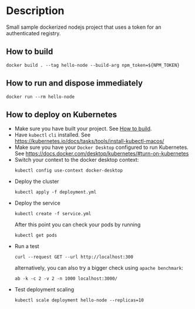 # Description
Small sample dockerized nodejs project that uses a token for an authenticated registry.

## How to build

```shell
docker build . --tag hello-node --build-arg npm_token=${NPM_TOKEN}
```

## How to run and dispose immediately

```shell
docker run --rm hello-node
```

## How to deploy on Kubernetes

- Make sure you have built your project. See [How to build](#how-to-build).
- Have `kubectl` `cli` installed. See https://kubernetes.io/docs/tasks/tools/install-kubectl-macos/
- Make sure you have your `Docker Desktop` configured to run Kubernetes. See https://docs.docker.com/desktop/kubernetes/#turn-on-kubernetes
- Switch your context to the docker desktop context:
    ```shell
    kubectl config use-context docker-desktop    
    ```
- Deploy the cluster   
    ```shell
    kubectl apply -f deployment.yml
    ```
- Deploy the service
    ```shell
    kubectl create -f service.yml
    ```
    After this point you can check your pods by running
    ```shell
    kubectl get pods
    ```
- Run a test
    ```shell
    curl --request GET --url http://localhost:300
    ```
    alternatively, you can also try a bigger check using `apache benchmark`:
    ```shell
    ab -k -c 2 -v 2 -n 1000 localhost:3000/
    ```
- Test deployment scaling 
    ```shell
    kubectl scale deployment hello-node --replicas=10
    ````
    